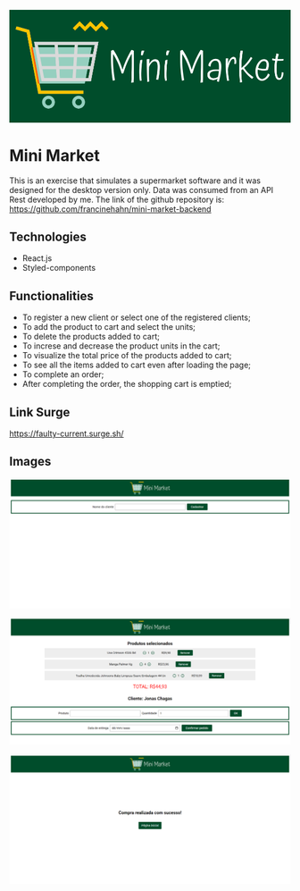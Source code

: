 ![Cover](./mini-market-logo.png)

# Mini Market

This is an exercise that simulates a supermarket software and it was designed for the desktop version only. Data was consumed from an API Rest developed by me. The link of the github repository is: https://github.com/francinehahn/mini-market-backend

## Technologies
* React.js
* Styled-components

## Functionalities
* To register a new client or select one of the registered clients;
* To add the product to cart and select the units;
* To delete the products added to cart;
* To increse and decrease the product units in the cart;
* To visualize the total price of the products added to cart;
* To see all the items added to cart even after loading the page;
* To complete an order;
* After completing the order, the shopping cart is emptied; 

## Link Surge
https://faulty-current.surge.sh/

## Images
![First image](./print1.png)
<br>

![Second image](./print2.png)
<br>

![Third image](./print3.png)
